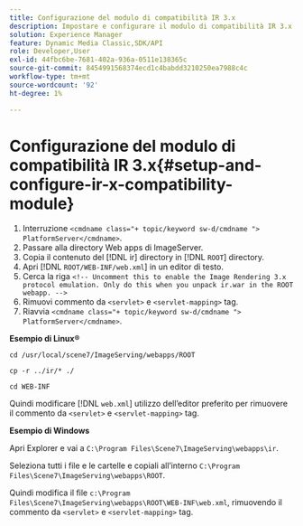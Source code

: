 ```yaml
---
title: Configurazione del modulo di compatibilità IR 3.x
description: Impostare e configurare il modulo di compatibilità IR 3.x.
solution: Experience Manager
feature: Dynamic Media Classic,SDK/API
role: Developer,User
exl-id: 44fbc6be-7681-402a-936a-0511e138365c
source-git-commit: 8454991568374ecd1c4babdd3210250ea7988c4c
workflow-type: tm+mt
source-wordcount: '92'
ht-degree: 1%

---
```


# Configurazione del modulo di compatibilità IR 3.x{#setup-and-configure-ir-x-compatibility-module}

1. Interruzione `<cmdname class="+ topic/keyword sw-d/cmdname ">  PlatformServer</cmdname>`.
1. Passare alla directory Web apps di ImageServer.
1. Copia il contenuto del [!DNL ir] directory in [!DNL `ROOT`] directory.
1. Apri [!DNL `ROOT/WEB-INF/web.xml`] in un editor di testo.
1. Cerca la riga `<!-- Uncomment this to enable the Image Rendering 3.x protocol emulation. Only do this when you unpack ir.war in the ROOT webapp. -->`
1. Rimuovi commento da `<servlet>` e `<servlet-mapping>` tag.
1. Riavvia `<cmdname class="+ topic/keyword sw-d/cmdname ">  PlatformServer</cmdname>`.

**Esempio di Linux®**

`cd /usr/local/scene7/ImageServing/webapps/ROOT`

`cp -r ../ir/* ./`

`cd WEB-INF`

Quindi modificare [!DNL `web.xml`] utilizzo dell’editor preferito per rimuovere il commento da `<servlet>` e `<servlet-mapping>` tag.

**Esempio di Windows**

Apri Explorer e vai a `C:\Program Files\Scene7\ImageServing\webapps\ir`.

Seleziona tutti i file e le cartelle e copiali all’interno `C:\Program Files\Scene7\ImageServing\webapps\ROOT`.

Quindi modifica il file `c:\Program Files\Scene7\ImageServing\webapps\ROOT\WEB-INF\web.xml`, rimuovendo il commento da `<servlet>` e `<servlet-mapping>` tag.
